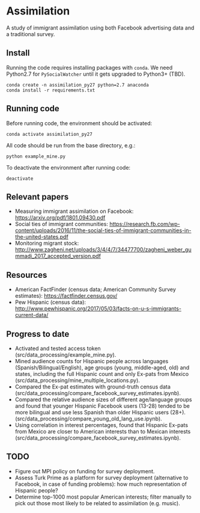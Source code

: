 # Assimilation
A study of immigrant assimilation using both Facebook advertising data and a traditional survey.

## Install
Running the code requires installing packages with `conda`.
We need Python2.7 for `PySocialWatcher` until it gets upgraded to Python3+ (TBD).

```
conda create -n assimilation_py27 python=2.7 anaconda
conda install -r requirements.txt
```

## Running code

Before running code, the environment should be activated:

```
conda activate assimilation_py27
```

All code should be run from the base directory, e.g.:

```
python example_mine.py
```

To deactivate the environment after running code:

```
deactivate
```

## Relevant papers
- Measuring immigrant assimilation on Facebook: https://arxiv.org/pdf/1801.09430.pdf
- Social ties of immigrant communities: https://research.fb.com/wp-content/uploads/2016/11/the-social-ties-of-immigrant-communities-in-the-united-states.pdf
- Monitoring migrant stock: http://www.zagheni.net/uploads/3/4/4/7/34477700/zagheni_weber_gummadi_2017_accepted_version.pdf

## Resources

- American FactFinder (census data; American Community Survey estimates): https://factfinder.census.gov/
- Pew Hispanic (census data): http://www.pewhispanic.org/2017/05/03/facts-on-u-s-immigrants-current-data/

## Progress to date

- Activated and tested access token (src/data_processing/example_mine.py).
- Mined audience counts for Hispanic people across languages (Spanish/Bilingual/English), age groups (young, middle-aged, old) and states, including the full Hispanic count and only Ex-pats from Mexico (src/data_processing/mine_multiple_locations.py).
- Compared the Ex-pat estimates with ground-truth census data (src/data_processing/compare_facebook_survey_estimates.ipynb).
- Compared the relative audience sizes of different age/language groups and found that younger Hispanic Facebook users (13-28) tended to be more bilingual and use less Spanish than older Hispanic users (28+). (src/data_processing/compare_young_old_lang_use.ipynb).
- Using correlation in interest percentages, found that Hispanic Ex-pats from Mexico are closer to American interests than to Mexican interests (src/data_processing/compare_facebook_survey_estimates.ipynb).

## TODO

- Figure out MPI policy on funding for survey deployment.
- Assess Turk Prime as a platform for survey deployment (alternative to Facebook, in case of funding problems): how much representation of Hispanic people?
- Determine top-1000 most popular American interests; filter manually to pick out those most likely to be related to assimilation (e.g. music).